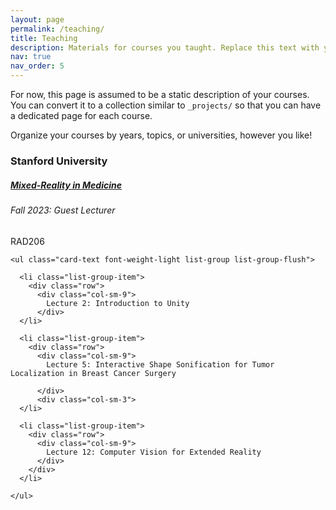 ```yaml
---
layout: page
permalink: /teaching/
title: Teaching
description: Materials for courses you taught. Replace this text with your description.
nav: true
nav_order: 5
---
```


For now, this page is assumed to be a static description of your courses. You can convert it to a collection similar to `_projects/` so that you can have a dedicated page for each course.

Organize your courses by years, topics, or universities, however you like!

<h3 class="mt-4">Stanford University</h3>

<div class="card mt-3">
  <div class="p-3">
    <div class="row">
      <div class="col-sm-10">
        <h5 class="card-title"><a href="https://med.stanford.edu/immers/news/rad206.html" target="_blank" rel="noopener noreferrer">Mixed-Reality in Medicine</a></h5>
        <h6 class="card-subtitle font-italic">Fall 2023: Guest Lecturer</h6>
      </div>
      <div class="col-sm-2 text-sm-right">
        <span class="badge">
          RAD206
        </span>
      </div>
    </div>
    
    <ul class="card-text font-weight-light list-group list-group-flush">
      
      <li class="list-group-item">
        <div class="row">
          <div class="col-sm-9">
            Lecture 2: Introduction to Unity
          </div>
      </li>
      
      <li class="list-group-item">
        <div class="row">
          <div class="col-sm-9">
            Lecture 5: Interactive Shape Sonification for Tumor Localization in Breast Cancer Surgery

          </div>
          <div class="col-sm-3">
      </li>
      
      <li class="list-group-item">
        <div class="row">
          <div class="col-sm-9">
            Lecture 12: Computer Vision for Extended Reality
          </div>
        </div>
      </li>
      
    </ul>
    
  </div>
</div>